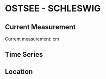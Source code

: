 # OSTSEE - SCHLESWIG

## Current Measurement

Current measurement: <Value topic="rivers/pegel-online/OSTSEE/SCHLESWIG/measurementValue"/> cm

## Time Series

<TimeSeries topic="rivers/pegel-online/OSTSEE/SCHLESWIG/measurementValue" period="week" />

## Location

<WorldMap>
  <Marker lat="54.51143169392662" lon="9.569058518839194" labelTopic="rivers/pegel-online/OSTSEE/SCHLESWIG" />
</WorldMap>
